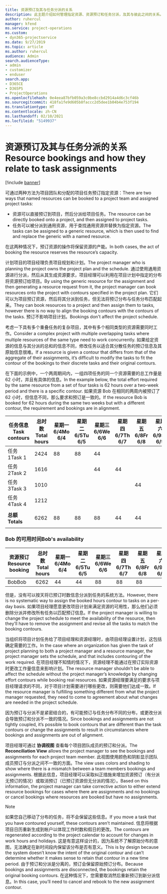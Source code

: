 ```yaml
---
title: 资源预订及其与任务分派的关系
description: 此主题介绍如何管理指定资源、资源预订和任务分派，及其与彼此之间的关系。
author: ruhercul
manager: kfend
ms.service: project-operations
ms.custom:
- dyn365-projectservice
ms.date: 9/27/2019
ms.topic: article
ms.author: ruhercul
audience: Admin
search.audienceType:
- admin
- customizer
- enduser
search.app:
- D365CE
- D365PS
- ProjectOperations
ms.openlocfilehash: 0e4eea87bfb059a3c0be8ccbd2914a4d6c3cf46b
ms.sourcegitcommit: 418fa1fe9d605b8faccc2d5dee1b04b4e753f194
ms.translationtype: HT
ms.contentlocale: zh-CN
ms.lasthandoff: 02/10/2021
ms.locfileid: "5149937"
---
```

# <a name="resource-bookings-and-how-they-relate-to-task-assignments"></a><span data-ttu-id="52eac-103">资源预订及其与任务分派的关系</span><span class="sxs-lookup"><span data-stu-id="52eac-103">Resource bookings and how they relate to task assignments</span></span>

[!include [banner](../includes/psa-now-project-operations.md)]

<span data-ttu-id="52eac-104">可通过两种方法为项目团队和分配的项目任务预订指定资源：</span><span class="sxs-lookup"><span data-stu-id="52eac-104">There are two ways that named resources can be booked to a project team and assigned project tasks:</span></span>

- <span data-ttu-id="52eac-105">资源可以直接预订到项目，然后分派给项目任务。</span><span class="sxs-lookup"><span data-stu-id="52eac-105">The resource can be directly booked onto a project, and then assigned to project tasks.</span></span>
- <span data-ttu-id="52eac-106">任务可以被分派到通用资源，用于查找通用资源并替换为指定资源。</span><span class="sxs-lookup"><span data-stu-id="52eac-106">The tasks can be assigned to a generic resource, which is then used to find and replace the generic with a named resource.</span></span> 

<span data-ttu-id="52eac-107">在这两种情况下，预订资源的操作将保留资源的产能。</span><span class="sxs-lookup"><span data-stu-id="52eac-107">In both cases, the act of booking the resource reserves the resource’s capacity.</span></span>

<span data-ttu-id="52eac-108">计划项目的项目经理负责项目规划和计划。</span><span class="sxs-lookup"><span data-stu-id="52eac-108">The project manager who is planning the project owns the project plan and the schedule.</span></span> <span data-ttu-id="52eac-109">通过使用通用资源进行分派，然后从其生成资源要求，项目经理可以利用在项目计划中指定的分布将资源预订给项目。</span><span class="sxs-lookup"><span data-stu-id="52eac-109">By using the generic resource for the assignment and then generating a resource request from it, the project manager can book resources onto the project with contours specified in the project plan.</span></span> <span data-ttu-id="52eac-110">它们可以为项目预订资源，然后将其分派到任务，但无法将预订分布与任务分布匹配起来。</span><span class="sxs-lookup"><span data-stu-id="52eac-110">They can book resources to a project and then assign them to tasks, however there is no way to align the booking contours with the contours of the tasks.</span></span> <span data-ttu-id="52eac-111">预订不影响项目计划。</span><span class="sxs-lookup"><span data-stu-id="52eac-111">Bookings don't affect the project schedule.</span></span>

<span data-ttu-id="52eac-112">考虑一下具有多个重叠任务的复杂项目，其中有多个相同类型的资源需要同时工作。</span><span class="sxs-lookup"><span data-stu-id="52eac-112">Consider a complex project with multiple overlapping tasks where multiple resources of the same type need to work concurrently.</span></span> <span data-ttu-id="52eac-113">如果给定资源的信息与其分派的总和的信息不同，修改任务以适合其分散任务的预订信息及其原始信息很难。</span><span class="sxs-lookup"><span data-stu-id="52eac-113">If a resource is given a contour that differs from that of the aggregate of their assignments, it’s difficult to modify the tasks to fit the contour of the bookings to their discrete tasks and their original contours.</span></span>

<span data-ttu-id="52eac-114">在下面的示例中，一个两周期间内，一组四项任务的同一个资源需要的总工作量是 62 小时，并且有具体的信息。</span><span class="sxs-lookup"><span data-stu-id="52eac-114">In the example below, the total effort required by the same resource from a set of four tasks is 62 hours over a two-week period and there is a specific contour.</span></span> <span data-ttu-id="52eac-115">如果资源 Bob 在相同的两周内被预订了 62 小时，但信息不同，那么要求和预订是一致的。</span><span class="sxs-lookup"><span data-stu-id="52eac-115">If the resource Bob is booked for 62 hours during the same two weeks but with a different contour, the requirement and bookings are in alignment.</span></span>

| <span data-ttu-id="52eac-116">**任务信息**</span><span class="sxs-lookup"><span data-stu-id="52eac-116">**Task contours**</span></span>    | <span data-ttu-id="52eac-117">**总时数**</span><span class="sxs-lookup"><span data-stu-id="52eac-117">**Total hours**</span></span> | <span data-ttu-id="52eac-118">星期一 6/4</span><span class="sxs-lookup"><span data-stu-id="52eac-118">Mo 6/4</span></span> | <span data-ttu-id="52eac-119">星期二 6/5</span><span class="sxs-lookup"><span data-stu-id="52eac-119">Tu 6/5</span></span> | <span data-ttu-id="52eac-120">星期三 6/6</span><span class="sxs-lookup"><span data-stu-id="52eac-120">We 6/6</span></span> | <span data-ttu-id="52eac-121">星期四 6/7</span><span class="sxs-lookup"><span data-stu-id="52eac-121">Th 6/7</span></span> | <span data-ttu-id="52eac-122">星期五 6/8</span><span class="sxs-lookup"><span data-stu-id="52eac-122">Fr 6/8</span></span> | <span data-ttu-id="52eac-123">星期六 6/9</span><span class="sxs-lookup"><span data-stu-id="52eac-123">Sa 6/9</span></span> | <span data-ttu-id="52eac-124">星期日 6/10</span><span class="sxs-lookup"><span data-stu-id="52eac-124">Su 6/10</span></span> | <span data-ttu-id="52eac-125">星期一 6/11</span><span class="sxs-lookup"><span data-stu-id="52eac-125">Mo 6/11</span></span> | <span data-ttu-id="52eac-126">星期二 6/12</span><span class="sxs-lookup"><span data-stu-id="52eac-126">Tu 6/12</span></span> | <span data-ttu-id="52eac-127">星期三 6/13</span><span class="sxs-lookup"><span data-stu-id="52eac-127">We 6/13</span></span> | <span data-ttu-id="52eac-128">星期四 6/14</span><span class="sxs-lookup"><span data-stu-id="52eac-128">Th 6/14</span></span> | <span data-ttu-id="52eac-129">星期五 6/15</span><span class="sxs-lookup"><span data-stu-id="52eac-129">Fr 6/15</span></span> |
|----------------------|-----------------|--------|--------|--------|--------|--------|--------|---------|---------|---------|---------|---------|---------|
| <span data-ttu-id="52eac-130">任务 1</span><span class="sxs-lookup"><span data-stu-id="52eac-130">Task 1</span></span>               | <span data-ttu-id="52eac-131">24</span><span class="sxs-lookup"><span data-stu-id="52eac-131">24</span></span>              | <span data-ttu-id="52eac-132">8</span><span class="sxs-lookup"><span data-stu-id="52eac-132">8</span></span>      | <span data-ttu-id="52eac-133">8</span><span class="sxs-lookup"><span data-stu-id="52eac-133">8</span></span>      | <span data-ttu-id="52eac-134">4</span><span class="sxs-lookup"><span data-stu-id="52eac-134">4</span></span>      |        |        |        |         |         |         | <span data-ttu-id="52eac-135">4</span><span class="sxs-lookup"><span data-stu-id="52eac-135">4</span></span>       |         |         |
| <span data-ttu-id="52eac-136">任务 2</span><span class="sxs-lookup"><span data-stu-id="52eac-136">Task 2</span></span>               | <span data-ttu-id="52eac-137">16</span><span class="sxs-lookup"><span data-stu-id="52eac-137">16</span></span>              |        |        | <span data-ttu-id="52eac-138">4</span><span class="sxs-lookup"><span data-stu-id="52eac-138">4</span></span>      | <span data-ttu-id="52eac-139">4</span><span class="sxs-lookup"><span data-stu-id="52eac-139">4</span></span>      |        |        |         | <span data-ttu-id="52eac-140">8</span><span class="sxs-lookup"><span data-stu-id="52eac-140">8</span></span>       |         |         |         |         |
| <span data-ttu-id="52eac-141">任务 3</span><span class="sxs-lookup"><span data-stu-id="52eac-141">Task 3</span></span>               | <span data-ttu-id="52eac-142">10</span><span class="sxs-lookup"><span data-stu-id="52eac-142">10</span></span>              |        |        |        |        | <span data-ttu-id="52eac-143">4</span><span class="sxs-lookup"><span data-stu-id="52eac-143">4</span></span>      |        |         |         | <span data-ttu-id="52eac-144">4</span><span class="sxs-lookup"><span data-stu-id="52eac-144">4</span></span>       |         | <span data-ttu-id="52eac-145">2</span><span class="sxs-lookup"><span data-stu-id="52eac-145">2</span></span>       |         |
| <span data-ttu-id="52eac-146">任务 4</span><span class="sxs-lookup"><span data-stu-id="52eac-146">Task 4</span></span>               | <span data-ttu-id="52eac-147">12</span><span class="sxs-lookup"><span data-stu-id="52eac-147">12</span></span>              |        |        |        |        |        |        |         |         |         | <span data-ttu-id="52eac-148">4</span><span class="sxs-lookup"><span data-stu-id="52eac-148">4</span></span>       |         | <span data-ttu-id="52eac-149">8</span><span class="sxs-lookup"><span data-stu-id="52eac-149">8</span></span>       |
|                      |                 |        |        |        |        |        |        |         |         |         |         |         |         |
| <span data-ttu-id="52eac-150">**总额**</span><span class="sxs-lookup"><span data-stu-id="52eac-150">**Totals**</span></span>           | <span data-ttu-id="52eac-151">62</span><span class="sxs-lookup"><span data-stu-id="52eac-151">62</span></span>              | <span data-ttu-id="52eac-152">8</span><span class="sxs-lookup"><span data-stu-id="52eac-152">8</span></span>      | <span data-ttu-id="52eac-153">8</span><span class="sxs-lookup"><span data-stu-id="52eac-153">8</span></span>      | <span data-ttu-id="52eac-154">8</span><span class="sxs-lookup"><span data-stu-id="52eac-154">8</span></span>      | <span data-ttu-id="52eac-155">4</span><span class="sxs-lookup"><span data-stu-id="52eac-155">4</span></span>      | <span data-ttu-id="52eac-156">4</span><span class="sxs-lookup"><span data-stu-id="52eac-156">4</span></span>      |        |         | <span data-ttu-id="52eac-157">8</span><span class="sxs-lookup"><span data-stu-id="52eac-157">8</span></span>       | <span data-ttu-id="52eac-158">4</span><span class="sxs-lookup"><span data-stu-id="52eac-158">4</span></span>       | <span data-ttu-id="52eac-159">8</span><span class="sxs-lookup"><span data-stu-id="52eac-159">8</span></span>       | <span data-ttu-id="52eac-160">2</span><span class="sxs-lookup"><span data-stu-id="52eac-160">2</span></span>       | <span data-ttu-id="52eac-161">8</span><span class="sxs-lookup"><span data-stu-id="52eac-161">8</span></span>       |
|                      |                 |        |        |        |        |        |        |         |         |         |         |

### <a name="bobs-availability"></a><span data-ttu-id="52eac-162">Bob 的可用时间</span><span class="sxs-lookup"><span data-stu-id="52eac-162">Bob's availability</span></span>
| <span data-ttu-id="52eac-163">**资源预订**</span><span class="sxs-lookup"><span data-stu-id="52eac-163">**Resource   booking**</span></span> | <span data-ttu-id="52eac-164">**总时数**</span><span class="sxs-lookup"><span data-stu-id="52eac-164">**Total hours**</span></span> | <span data-ttu-id="52eac-165">星期一 6/4</span><span class="sxs-lookup"><span data-stu-id="52eac-165">Mo 6/4</span></span> | <span data-ttu-id="52eac-166">星期二 6/5</span><span class="sxs-lookup"><span data-stu-id="52eac-166">Tu 6/5</span></span> | <span data-ttu-id="52eac-167">星期三 6/6</span><span class="sxs-lookup"><span data-stu-id="52eac-167">We 6/6</span></span> | <span data-ttu-id="52eac-168">星期四 6/7</span><span class="sxs-lookup"><span data-stu-id="52eac-168">Th 6/7</span></span> | <span data-ttu-id="52eac-169">星期五 6/8</span><span class="sxs-lookup"><span data-stu-id="52eac-169">Fr 6/8</span></span> | <span data-ttu-id="52eac-170">星期六 6/9</span><span class="sxs-lookup"><span data-stu-id="52eac-170">Sa 6/9</span></span> | <span data-ttu-id="52eac-171">星期日 6/10</span><span class="sxs-lookup"><span data-stu-id="52eac-171">Su 6/10</span></span> | <span data-ttu-id="52eac-172">星期一 6/11</span><span class="sxs-lookup"><span data-stu-id="52eac-172">Mo 6/11</span></span> | <span data-ttu-id="52eac-173">星期二 6/12</span><span class="sxs-lookup"><span data-stu-id="52eac-173">Tu 6/12</span></span> | <span data-ttu-id="52eac-174">星期三 6/13</span><span class="sxs-lookup"><span data-stu-id="52eac-174">We 6/13</span></span> | <span data-ttu-id="52eac-175">星期四 6/14</span><span class="sxs-lookup"><span data-stu-id="52eac-175">Th 6/14</span></span> | <span data-ttu-id="52eac-176">星期五 6/15</span><span class="sxs-lookup"><span data-stu-id="52eac-176">Fr 6/15</span></span> |
|------------------------|-----------------|--------|--------|--------|--------|--------|--------|---------|---------|---------|---------|---------|---------|
| <span data-ttu-id="52eac-177">Bob</span><span class="sxs-lookup"><span data-stu-id="52eac-177">Bob</span></span>                    | <span data-ttu-id="52eac-178">62</span><span class="sxs-lookup"><span data-stu-id="52eac-178">62</span></span>              | <span data-ttu-id="52eac-179">4</span><span class="sxs-lookup"><span data-stu-id="52eac-179">4</span></span>      | <span data-ttu-id="52eac-180">4</span><span class="sxs-lookup"><span data-stu-id="52eac-180">4</span></span>      | <span data-ttu-id="52eac-181">8</span><span class="sxs-lookup"><span data-stu-id="52eac-181">8</span></span>      | <span data-ttu-id="52eac-182">8</span><span class="sxs-lookup"><span data-stu-id="52eac-182">8</span></span>      | <span data-ttu-id="52eac-183">8</span><span class="sxs-lookup"><span data-stu-id="52eac-183">8</span></span>      |        |         | <span data-ttu-id="52eac-184">4</span><span class="sxs-lookup"><span data-stu-id="52eac-184">4</span></span>       | <span data-ttu-id="52eac-185">4</span><span class="sxs-lookup"><span data-stu-id="52eac-185">4</span></span>       | <span data-ttu-id="52eac-186">8</span><span class="sxs-lookup"><span data-stu-id="52eac-186">8</span></span>       | <span data-ttu-id="52eac-187">8</span><span class="sxs-lookup"><span data-stu-id="52eac-187">8</span></span>       | <span data-ttu-id="52eac-188">6</span><span class="sxs-lookup"><span data-stu-id="52eac-188">6</span></span>       |

<span data-ttu-id="52eac-189">但是，没有可以按天将已预订时数信息分派到任务的系统方法。</span><span class="sxs-lookup"><span data-stu-id="52eac-189">However, there is no systematic way to assign the booked hours contour to tasks on a per-day basis.</span></span> <span data-ttu-id="52eac-190">如果项目经理愿意更改项目计划来满足资源的可用性，那么他们必须删除分派并修改所有任务以匹配预订信息。</span><span class="sxs-lookup"><span data-stu-id="52eac-190">If the project manager is willing to change the project schedule to meet the availability of the resource, then they’ll have to remove the assignment and revise all the tasks to match the booking contours.</span></span>

<span data-ttu-id="52eac-191">当组织将项目计划任务给了项目经理和资源经理时，由项目经理设置计划，这包括确定需要的工作。</span><span class="sxs-lookup"><span data-stu-id="52eac-191">In the case where an organization has given the task of project planning to both a project manager and a resource manager, the project manager sets the schedule, and that includes contouring of the work required.</span></span> <span data-ttu-id="52eac-192">在项目经理不知情的情况下，资源经理不能通过在预订实际资源时更改工作量信息来影响计划。</span><span class="sxs-lookup"><span data-stu-id="52eac-192">The resource manager shouldn’t be able to affect the schedule without the project manager’s knowledge by changing effort contours while booking real resources.</span></span> <span data-ttu-id="52eac-193">如果资源经理要满足的要求与项目经理请求的不同，对于项目计划需要进行哪些更改，则需要他们达成一致。</span><span class="sxs-lookup"><span data-stu-id="52eac-193">If the resource manager is fulfilling something different from what the project manager requested, they need to come to agreement about what changes are needed in the project schedule.</span></span>

<span data-ttu-id="52eac-194">因为预订与分派不是紧密结合的，有可能预订与任务分布不同的分布，或更改分派会导致预订和分派不一致的情况。</span><span class="sxs-lookup"><span data-stu-id="52eac-194">Since bookings and assignments are not tightly coupled, it’s possible to book contours that are different than the task contours or change the assignments to result in circumstances where bookings and assignments are out of alignment.</span></span>

<span data-ttu-id="52eac-195">项目经理可通过 **协调视图** 查看每个项目团队成员的预订和分派。</span><span class="sxs-lookup"><span data-stu-id="52eac-195">The **Reconciliation View** allows the project manager to see the bookings and assignments for each project team member.</span></span> <span data-ttu-id="52eac-196">此视图使用颜色和阴影显示团队成员预订与分派之间不一致的方面。</span><span class="sxs-lookup"><span data-stu-id="52eac-196">The view uses colors and shading to show where there is a mismatch between a team members bookings and assignments.</span></span> <span data-ttu-id="52eac-197">根据此信息，项目经理可以采取纠正措施来增加资源预订（有分派无预订的情况）或取消预订（已预订资源但无分派的情况）。</span><span class="sxs-lookup"><span data-stu-id="52eac-197">Based on this information, the project manager can take corrective action to either extend resource bookings for cases where there are assignments and no bookings or cancel bookings where resources are booked but have no assignments.</span></span>

> [!NOTE]
> <span data-ttu-id="52eac-198">如果您自己移动了分布的任务，将不会保留这些信息。</span><span class="sxs-lookup"><span data-stu-id="52eac-198">If you move a task that you have contoured yourself, these contours aren’t maintained.</span></span> <span data-ttu-id="52eac-199">信息将根据项目日历重新生成到帐户以体现工作时数和假日的更改。</span><span class="sxs-lookup"><span data-stu-id="52eac-199">The contours are regenerated according to the project calendar to account for changes in work hours and holidays.</span></span> <span data-ttu-id="52eac-200">这是有意这样设计的，因为系统不了解原始分布的意图，无法确定在新时间段内保留该分布是否有意义。</span><span class="sxs-lookup"><span data-stu-id="52eac-200">This is by design because the system doesn’t know the intent of the original contour and can’t determine whether it makes sense to retain that contour in a new time period.</span></span> <span data-ttu-id="52eac-201">由于预订和分派是分离的，预订会保留原始预订分布。</span><span class="sxs-lookup"><span data-stu-id="52eac-201">Because bookings and assignments are disconnected, the bookings retain the original booking contours.</span></span> <span data-ttu-id="52eac-202">在这种情况下，您需要取消然后重新预订到新分派信息。</span><span class="sxs-lookup"><span data-stu-id="52eac-202">In this case, you’ll need to cancel and rebook to the new assignment contour.</span></span>

